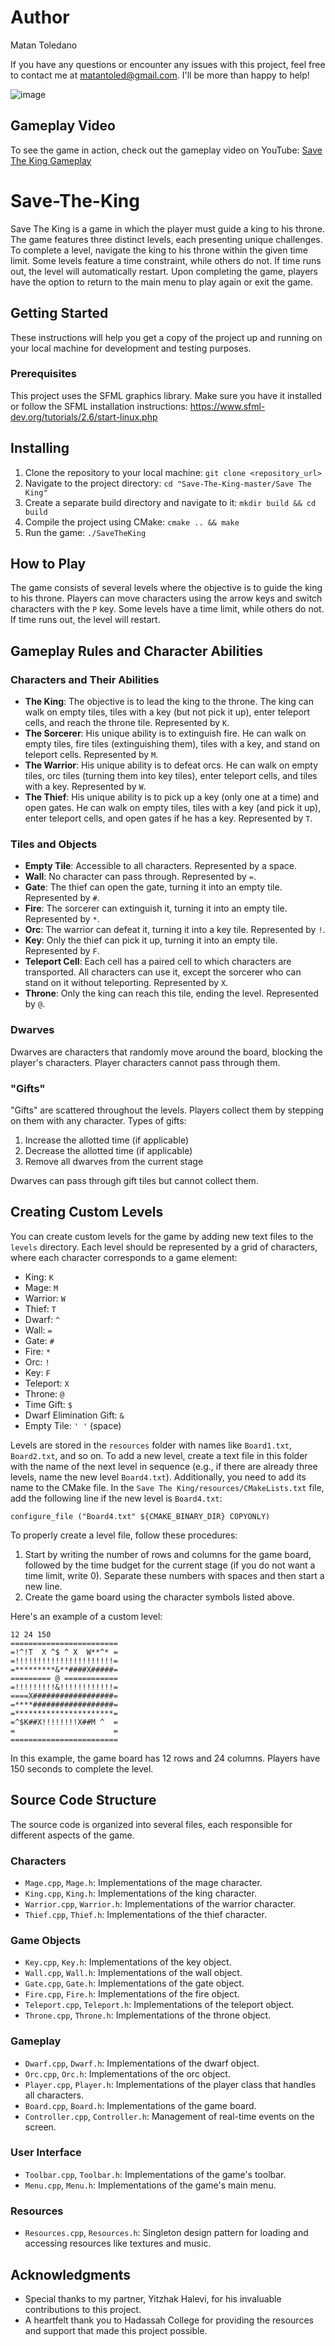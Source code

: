 # Author
Matan Toledano

If you have any questions or encounter any issues with this project, feel free to contact me at matantoled@gmail.com. I'll be more than happy to help!

![image](https://github.com/user-attachments/assets/e92392d1-fb17-4c6e-b59d-3a25c877e501)

## Gameplay Video
To see the game in action, check out the gameplay video on YouTube: [Save The King Gameplay](https://youtu.be/GdO1x8fGayo)


# Save-The-King
Save The King is a game in which the player must guide a king to his throne. The game features three distinct levels, each presenting unique challenges. To complete a level, navigate the king to his throne within the given time limit. Some levels feature a time constraint, while others do not. If time runs out, the level will automatically restart. Upon completing the game, players have the option to return to the main menu to play again or exit the game.



## Getting Started
These instructions will help you get a copy of the project up and running on your local machine for development and testing purposes.

### Prerequisites
This project uses the SFML graphics library. Make sure you have it installed or follow the SFML installation instructions:
https://www.sfml-dev.org/tutorials/2.6/start-linux.php

## Installing
1. Clone the repository to your local machine: `git clone <repository_url>`
2. Navigate to the project directory: `cd "Save-The-King-master/Save The King"`
3. Create a separate build directory and navigate to it: `mkdir build && cd build`
4. Compile the project using CMake: `cmake .. && make`
5. Run the game: `./SaveTheKing`

## How to Play
The game consists of several levels where the objective is to guide the king to his throne. Players can move characters using the arrow keys and switch characters with the `P` key. Some levels have a time limit, while others do not. If time runs out, the level will restart.

## Gameplay Rules and Character Abilities

### Characters and Their Abilities

- **The King**: The objective is to lead the king to the throne. The king can walk on empty tiles, tiles with a key (but not pick it up), enter teleport cells, and reach the throne tile. Represented by `K`.
- **The Sorcerer**: His unique ability is to extinguish fire. He can walk on empty tiles, fire tiles (extinguishing them), tiles with a key, and stand on teleport cells. Represented by `M`.
- **The Warrior**: His unique ability is to defeat orcs. He can walk on empty tiles, orc tiles (turning them into key tiles), enter teleport cells, and tiles with a key. Represented by `W`.
- **The Thief**: His unique ability is to pick up a key (only one at a time) and open gates. He can walk on empty tiles, tiles with a key (and pick it up), enter teleport cells, and open gates if he has a key. Represented by `T`.

### Tiles and Objects

- **Empty Tile**: Accessible to all characters. Represented by a space.
- **Wall**: No character can pass through. Represented by `=`.
- **Gate**: The thief can open the gate, turning it into an empty tile. Represented by `#`.
- **Fire**: The sorcerer can extinguish it, turning it into an empty tile. Represented by `*`.
- **Orc**: The warrior can defeat it, turning it into a key tile. Represented by `!`.
- **Key**: Only the thief can pick it up, turning it into an empty tile. Represented by `F`.
- **Teleport Cell**: Each cell has a paired cell to which characters are transported. All characters can use it, except the sorcerer who can stand on it without teleporting. Represented by `X`.
- **Throne**: Only the king can reach this tile, ending the level. Represented by `@`.

### Dwarves

Dwarves are characters that randomly move around the board, blocking the player's characters. Player characters cannot pass through them.

### "Gifts"

"Gifts" are scattered throughout the levels. Players collect them by stepping on them with any character. Types of gifts:

1. Increase the allotted time (if applicable)
2. Decrease the allotted time (if applicable)
3. Remove all dwarves from the current stage

Dwarves can pass through gift tiles but cannot collect them.

## Creating Custom Levels

You can create custom levels for the game by adding new text files to the `levels` directory. Each level should be represented by a grid of characters, where each character corresponds to a game element:

- King: `K`
- Mage: `M`
- Warrior: `W`
- Thief: `T`
- Dwarf: `^`
- Wall: `=`
- Gate: `#`
- Fire: `*`
- Orc: `!`
- Key: `F`
- Teleport: `X`
- Throne: `@`
- Time Gift: `$`
- Dwarf Elimination Gift: `&`
- Empty Tile: `' '` (space)

Levels are stored in the `resources` folder with names like `Board1.txt`, `Board2.txt`, and so on. To add a new level, create a text file in this folder with the name of the next level in sequence (e.g., if there are already three levels, name the new level `Board4.txt`). Additionally, you need to add its name to the CMake file. In the `Save The King/resources/CMakeLists.txt` file, add the following line if the new level is `Board4.txt`:

```
configure_file ("Board4.txt" ${CMAKE_BINARY_DIR} COPYONLY)
```

To properly create a level file, follow these procedures:

1. Start by writing the number of rows and columns for the game board, followed by the time budget for the current stage (if you do not want a time limit, write 0). Separate these numbers with spaces and then start a new line.
2. Create the game board using the character symbols listed above.

Here's an example of a custom level:

```
12 24 150
========================
=!^!T  X ^$ ^ X  W**^* =
=!!!!!!!!!!!!!!!!!!!!!!=
=*********&**####X#####=
========= @ ============
=!!!!!!!!!&!!!!!!!!!!!!=
====X##################=
=****##################=
=**********************=
=^$K##X!!!!!!!!X##M ^  =
=                      =
========================
```

In this example, the game board has 12 rows and 24 columns. Players have 150 seconds to complete the level.

## Source Code Structure

The source code is organized into several files, each responsible for different aspects of the game.

### Characters

- `Mage.cpp`, `Mage.h`: Implementations of the mage character.
- `King.cpp`, `King.h`: Implementations of the king character.
- `Warrior.cpp`, `Warrior.h`: Implementations of the warrior character.
- `Thief.cpp`, `Thief.h`: Implementations of the thief character.

### Game Objects

- `Key.cpp`, `Key.h`: Implementations of the key object.
- `Wall.cpp`, `Wall.h`: Implementations of the wall object.
- `Gate.cpp`, `Gate.h`: Implementations of the gate object.
- `Fire.cpp`, `Fire.h`: Implementations of the fire object.
- `Teleport.cpp`, `Teleport.h`: Implementations of the teleport object.
- `Throne.cpp`, `Throne.h`: Implementations of the throne object.

### Gameplay



- `Dwarf.cpp`, `Dwarf.h`: Implementations of the dwarf object.
- `Orc.cpp`, `Orc.h`: Implementations of the orc object.
- `Player.cpp`, `Player.h`: Implementations of the player class that handles all characters.
- `Board.cpp`, `Board.h`: Implementations of the game board.
- `Controller.cpp`, `Controller.h`: Management of real-time events on the screen.

### User Interface

- `Toolbar.cpp`, `Toolbar.h`: Implementations of the game's toolbar.
- `Menu.cpp`, `Menu.h`: Implementations of the game's main menu.

### Resources

- `Resources.cpp`, `Resources.h`: Singleton design pattern for loading and accessing resources like textures and music.

## Acknowledgments
- Special thanks to my partner, Yitzhak Halevi, for his invaluable contributions to this project.
- A heartfelt thank you to Hadassah College for providing the resources and support that made this project possible.
